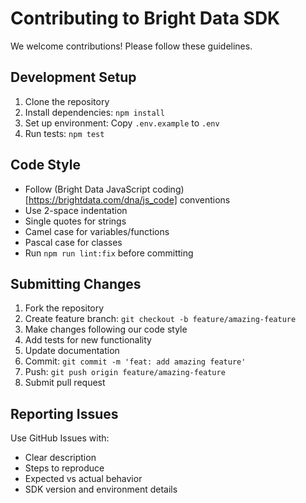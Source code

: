 # Contributing to Bright Data SDK

We welcome contributions! Please follow these guidelines.

## Development Setup

1. Clone the repository
2. Install dependencies: `npm install`
3. Set up environment: Copy `.env.example` to `.env`
4. Run tests: `npm test`

## Code Style

- Follow (Bright Data JavaScript coding)[https://brightdata.com/dna/js_code] conventions
- Use 2-space indentation
- Single quotes for strings
- Camel case for variables/functions
- Pascal case for classes
- Run `npm run lint:fix` before committing

## Submitting Changes

1. Fork the repository
2. Create feature branch: `git checkout -b feature/amazing-feature`
3. Make changes following our code style
4. Add tests for new functionality
5. Update documentation
6. Commit: `git commit -m 'feat: add amazing feature'`
7. Push: `git push origin feature/amazing-feature`
8. Submit pull request

## Reporting Issues

Use GitHub Issues with:
- Clear description
- Steps to reproduce
- Expected vs actual behavior
- SDK version and environment details
